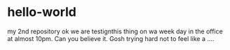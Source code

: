 # hello-world
my 2nd repository
ok we are testignthis thing on wa week day in the office at almost 10pm. Can you believe it. Gosh trying hard not to feel like a ....
